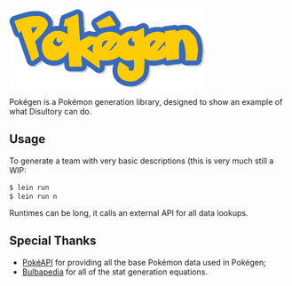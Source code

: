 ![Pokegen Logo](res/logo.png)

Pokégen is a Pokémon generation library, designed to show an example of
what Disultory can do.

## Usage

To generate a team with very basic descriptions (this is very much still
a WIP:

```
$ lein run
$ lein run n
```

Runtimes can be long, it calls an external API for all data lookups.

## Special Thanks

- [PokéAPI](https://pokeapi.co/) for providing all the base Pokémon data
used in Pokégen;
- [Bulbapedia](https://bulbapedia.bulbagarden.net/wiki/) for all of the
stat generation equations.
